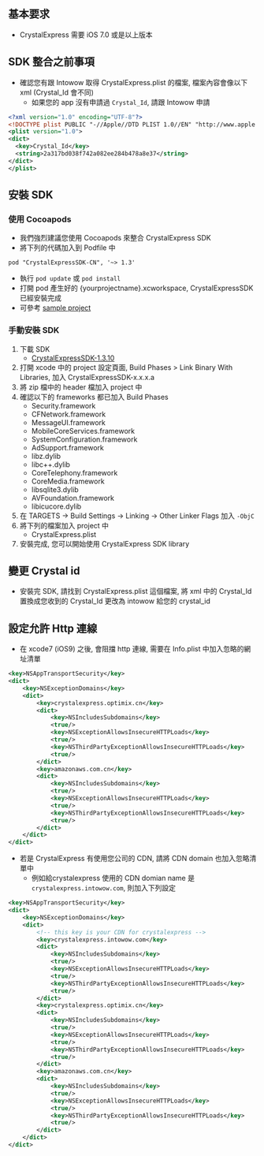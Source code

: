 ## 基本要求
- CrystalExpress 需要 iOS 7.0 或是以上版本

## SDK 整合之前事項
- 確認您有跟 Intowow 取得 CrystalExpress.plist 的檔案, 檔案內容會像以下 xml (Crystal_Id 會不同)
    - 如果您的 app 沒有申請過 `Crystal_Id`, 請跟 Intowow 申請

```xml
<?xml version="1.0" encoding="UTF-8"?>
<!DOCTYPE plist PUBLIC "-//Apple//DTD PLIST 1.0//EN" "http://www.apple.com/DTDs/PropertyList-1.0.dtd">
<plist version="1.0">
<dict>
  <key>Crystal_Id</key>
  <string>2a317bd038f742a082ee284b478a8e37</string>
</dict>
</plist>
```

## 安裝 SDK
### 使用 Cocoapods
- 我們強烈建議您使用 Cocoapods 來整合 CrystalExpress SDK
- 將下列的代碼加入到 Podfile 中
```
pod "CrystalExpressSDK-CN", '~> 1.3'
```
- 執行 `pod update` 或 `pod install`
- 打開 pod 產生好的 {yourprojectname}.xcworkspace, CrystalExpressSDK 已經安裝完成
- 可參考 [sample project](https://github.com/roylo/CrystalExpressSample)

### 手動安裝 SDK
1. 下載 SDK
    - [CrystalExpressSDK-1.3.10](https://s3.cn-north-1.amazonaws.com.cn/intowow-sdk/ios/manual/CrystalExpressSDK-CN-1.3.10.zip)
2. 打開 xcode 中的 project 設定頁面, Build Phases > Link Binary With Libraries, 加入 CrystalExpressSDK-x.x.x.a
3. 將 zip 檔中的 header 檔加入 project 中
4. 確認以下的 frameworks 都已加入 Build Phases
    - Security.framework
    - CFNetwork.framework
    - MessageUI.framework
    - MobileCoreServices.framework
    - SystemConfiguration.framework
    - AdSupport.framework
    - libz.dylib
    - libc++.dylib
    - CoreTelephony.framework
    - CoreMedia.framework
    - libsqlite3.dylib
    - AVFoundation.framework
    - libicucore.dylib
5. 在 TARGETS -> Build Settings -> Linking -> Other Linker Flags 加入 `-ObjC`
6. 將下列的檔案加入 project 中
    - CrystalExpress.plist
7. 安裝完成, 您可以開始使用 CrystalExpress SDK library

## 變更 Crystal id
- 安裝完 SDK, 請找到 CrystalExpress.plist 這個檔案, 將 xml 中的 Crystal_Id 置換成您收到的 Crystal_Id 更改為 intowow 給您的 crystal_id

## 設定允許 Http 連線
- 在 xcode7 (iOS9) 之後, 會阻擋 http 連線, 需要在 Info.plist 中加入忽略的網址清單
```xml
<key>NSAppTransportSecurity</key>
<dict>
    <key>NSExceptionDomains</key>
    <dict>
        <key>crystalexpress.optimix.cn</key>
        <dict>
            <key>NSIncludesSubdomains</key>
            <true/>
            <key>NSExceptionAllowsInsecureHTTPLoads</key>
            <true/>
            <key>NSThirdPartyExceptionAllowsInsecureHTTPLoads</key>
            <true/>
        </dict>
        <key>amazonaws.com.cn</key>
        <dict>
            <key>NSIncludesSubdomains</key>
            <true/>
            <key>NSExceptionAllowsInsecureHTTPLoads</key>
            <true/>
            <key>NSThirdPartyExceptionAllowsInsecureHTTPLoads</key>
            <true/>
        </dict>
    </dict>
</dict>

```

- 若是 CrystalExpress 有使用您公司的 CDN, 請將 CDN domain 也加入忽略清單中
    - 例如給crystalexpress 使用的 CDN domian name 是 `crystalexpress.intowow.com`, 則加入下列設定

```xml
<key>NSAppTransportSecurity</key>
<dict>
    <key>NSExceptionDomains</key>
    <dict>
        <!-- this key is your CDN for crystalexpress -->
        <key>crystalexpress.intowow.com</key>
        <dict>
            <key>NSIncludesSubdomains</key>
            <true/>
            <key>NSExceptionAllowsInsecureHTTPLoads</key>
            <true/>
            <key>NSThirdPartyExceptionAllowsInsecureHTTPLoads</key>
            <true/>
        </dict>
        <key>crystalexpress.optimix.cn</key>
        <dict>
            <key>NSIncludesSubdomains</key>
            <true/>
            <key>NSExceptionAllowsInsecureHTTPLoads</key>
            <true/>
            <key>NSThirdPartyExceptionAllowsInsecureHTTPLoads</key>
            <true/>
        </dict>
        <key>amazonaws.com.cn</key>
        <dict>
            <key>NSIncludesSubdomains</key>
            <true/>
            <key>NSExceptionAllowsInsecureHTTPLoads</key>
            <true/>
            <key>NSThirdPartyExceptionAllowsInsecureHTTPLoads</key>
            <true/>
        </dict>
    </dict>
</dict>
```
